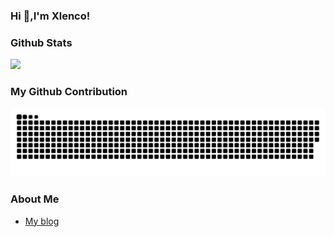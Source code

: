 ### Hi  👋,I'm Xlenco!

### Github Stats
![](https://github-readme-stats.vercel.app/api?username=xlenco)


### My Github Contribution
![](/assets/github-contribution-grid-snake.svg)


### About Me
- [My blog](https://nicexl.eu.org)
